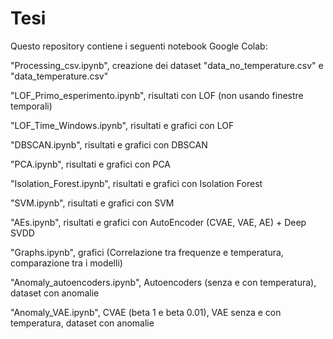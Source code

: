 # Tesi

Questo repository contiene i seguenti notebook Google Colab:


"Processing_csv.ipynb", creazione dei dataset "data_no_temperature.csv" e "data_temperature.csv"

"LOF_Primo_esperimento.ipynb", risultati con LOF (non usando finestre temporali)

"LOF_Time_Windows.ipynb", risultati e grafici con LOF

"DBSCAN.ipynb", risultati e grafici con DBSCAN

"PCA.ipynb", risultati e grafici con PCA

"Isolation_Forest.ipynb", risultati e grafici con Isolation Forest

"SVM.ipynb", risultati e grafici con SVM

"AEs.ipynb", risultati e grafici con AutoEncoder (CVAE, VAE, AE) + Deep SVDD

"Graphs.ipynb", grafici (Correlazione tra frequenze e temperatura, comparazione tra i modelli)

"Anomaly_autoencoders.ipynb", Autoencoders (senza e con temperatura), dataset con anomalie

"Anomaly_VAE.ipynb", CVAE (beta 1 e beta 0.01), VAE senza e con temperatura, dataset con anomalie
